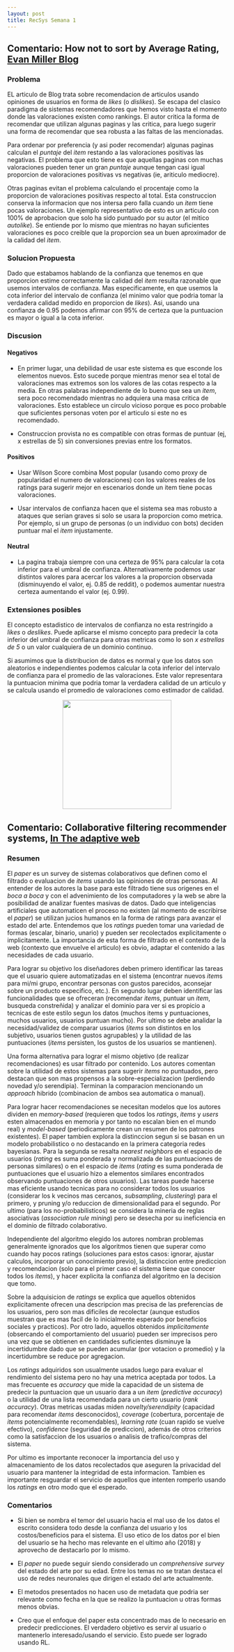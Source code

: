 ```yaml
---
layout: post
title: RecSys Semana 1
---
```


## Comentario: How not to sort by Average Rating, [Evan Miller Blog](http://www.evanmiller.org/how-not-to-sort-by-average-rating.html)


### Problema

EL articulo de Blog trata sobre recomendacion de articulos usando opiniones de usuarios en forma de *likes* (o *dislikes*). 
Se escapa del clasico paradigma de sistemas recomendadores que hemos visto hasta el momento donde las valoraciones existen como rankings.
El autor critica la forma de recomendar que utilizan algunas paginas y las critica, para luego sugerir una forma de recomendar que sea robusta a las faltas de las mencionadas.

Para ordenar por preferencia (y asi poder recomendar) algunas paginas calculan el *puntaje* del *item* restando a las valoraciones positivas las negativas. 
El problema que esto tiene es que aquellas paginas con muchas valoraciones pueden tener un gran *puntaje* aunque tengan casi igual proporcion de valoraciones positivas vs negativas (ie, ariticulo mediocre).

Otras paginas evitan el problema calculando el procentaje como la proporcion de valoraciones positivas respecto al total. 
Esta construccion conserva la informacion que nos intersa pero falla cuando un *item* tiene pocas valoraciones.
Un ejemplo representativo de esto es un articulo con 100% de aprobacion que solo ha sido puntuado por su autor (el mitico *autolike*).
Se entiende por lo mismo que mientras no hayan suficientes valoraciones es poco creible que la proporcion sea un buen aproximador de la calidad del *item*.

### Solucion Propuesta

Dado que estabamos hablando de la confianza que tenemos en que proporcion estime correctamente la calidad del *item* resulta razonable que usemos intervalos de confianza. 
Mas especificamente, en que usemos la cota inferior del intervalo de confianza (el minimo valor que podria tomar la verdadera calidad medido en proporcion de *likes*).
Asi, usando una confianza de 0.95 podemos afirmar con 95% de certeza que la puntuacion es mayor o igual a la cota inferior.

### Discusion

#### Negativos

* En primer lugar, una debilidad de usar este sistema es que esconde los elementos nuevos.
Esto sucede porque mientras menor sea el total de valoraciones mas extremos son los valores de las cotas respecto a la media.
En otras palabras independiente de lo bueno que sea un *item*, sera poco recomendado mientras no adquiera una masa critica de valoraciones.
Esto establece un circulo vicioso porque es poco probable que suficientes personas voten por el articulo si este no es recomendado.

* Construccion provista no es compatible con otras formas de puntuar (ej, x estrellas de 5) sin conversiones previas entre los formatos.

#### Positivos

* Usar Wilson Score combina Most popular (usando como proxy de popularidad el numero de valoraciones) con los valores reales de los ratings para sugerir mejor en escenarios donde un item tiene pocas valoraciones.

* Usar intervalos de confianza hacen que el sistema sea mas robusto a ataques que serian graves si solo se usara la proporcion como metrica. 
Por ejemplo, si un grupo de personas (o un individuo con bots) deciden puntuar mal el *item* injustamente.

#### Neutral

* La pagina trabaja siempre con una certeza de 95% para calcular la cota inferior para el umbral de confianza. Alternativamente podemos usar distintos valores para acercar los valores a la proporcion observada (disminuyendo el valor, ej. 0.85 de reddit), o podemos aumentar nuestra certeza aumentando el valor (ej. 0.99).

### Extensiones posibles

El concepto estadistico de intervalos de confianza no esta restringido a *likes* o *deslikes*. Puede aplicarse el mismo concepto para predecir la cota inferior del umbral de confianza para otras metricas como lo son *x estrellas de 5* o un valor cualquiera de un dominio continuo.

Si asumimos que la distribucion de datos es normal y que los datos son aleatorios e independientes podemos calcular la cota inferior del intervalo de confianza para el promedio de las valoraciones. 
Este valor representara la puntuacion minima que podria tomar la verdadera calidad de un articulo y se calcula usando el promedio de valoraciones como estimador de calidad.


<img src="http://www.ub.edu/stat/GrupsInnovacio/Statmedia/demo/Temas/Capitulo8/Images/normal5.gif" style="width: 250px; display:block; margin:auto"/>

## Comentario: Collaborative filtering recommender systems, [In The adaptive web ](https://pdfs.semanticscholar.org/d17d/3fa8083c4de1f5545446a1f59da54a1dba21.pdf)


### Resumen

El *paper*  es un survey de sistemas colaborativos que definen como el filtrado o evaluacion de *items* usando las opiniones de otras personas. 
Al entender de los autores la base para este filtrado tiene sus origenes en el *boca a boca* y con el advenimiento de los computadores y la web se abre la posibilidad de analizar fuentes masivas de datos. 
Dado que inteligencias artificiales que automaticen el proceso no existen (al momento de escribirse el *paper*) se utilizan jucios humanos en la forma de ratings para avanzar el estado del arte. 
Entendemos que los *ratings* pueden tomar una variedad de formas (escalar, binario, unario) y pueden ser recolectados explicitamente o implicitamente.
La importancia de esta forma de filtrado en el contexto de la web (contexto que envuelve el articulo) es obvio, adaptar el contenido a las necesidades de cada usuario.

Para lograr su objetivo los diseñadores deben primero identificar las tareas que el usuario quiere automatizadas en el sistema (encontrar nuevos *item*s para mi/mi grupo, encontrar personas con gustos parecidos, aconsejar sobre un producto especifico, etc.).
En segundo lugar deben identificar las funcionalidades que se ofreceran (recomendar *item*s, puntuar un *item*, busqueda constreñida) y analizar el dominio para ver si es propicio a tecnicas de este estilo segun los datos (muchos items y puntuaciones, muchos usuarios, usuarios puntuan mucho).
Por ultimo se debe analidar la necesidad/validez de comparar usuarios (*items* son distintos en los subjetivo, usuarios tienen gustos agrupables) y la utilidad de las puntuaciones (*items* persisten, los gustos de los usuarios se mantienen).

Una forma alternativa para lograr el mismo objetivo (de realizar recomendaciones) es usar filtrado por contenido.
Los autores comentan sobre la utilidad de estos sistemas para sugerir *items* no puntuados, pero destacan que son mas propensos a la sobre-especializacion (perdiendo novedad y/o serendipia). 
Terminan la comparacion mencionando un *approach* hibrido (combinacion de ambos sea automatica o manual).

Para lograr hacer recomendaciones se necesitan modelos que los autores dividen en *memory-based* (requieren que todos los *ratings*, *items* y *users* esten almacenados en memoria y por tanto no escalan bien en el mundo real) y *model-based* (periodicamente crean un resumen de los patrones existentes). 
El paper tambien explora la distinccion segun si se basan en un modelo probabilistico o no destacando en la primera categoria redes bayesianas.
Para la segunda se resalta *nearest neighbors* en el espacio de usuarios (*rating* es suma ponderada y normalizada de las puntuaciones de personas similares) o en el espacio de *items* (*rating* es suma ponderada de puntuaciones que el usuario hizo a elementos similares encontrados observando puntuaciones de otros usuarios).
Las tareas puede hacerse mas eficiente usando tecnicas para no considerar todos los usuarios (considerar los k vecinos mas cercanos, *subsampling*, *clustering*) para el primero, y pruning y/o reduccion de dimensionalidad para el segundo.
Por ultimo (para los no-probabilisticos) se considera la mineria de reglas asociativas (*association rule mining*) pero se desecha por su ineficiencia en el dominio de filtrado colaborativo.

Independiente del algoritmo elegido los autores nombran problemas generalmente ignorados que los algoritmos tienen que superar como cuando hay pocos ratings (soluciones para estos casos: ignorar, ajustar calculos, incorporar un conocimiento previo), la distinccion entre prediccion y recomendacion (solo para el primer caso el sistema tiene que conocer todos los *items*), y hacer explicita la confianza del algoritmo en la decision que tomo.

Sobre la adquisicion de *ratings* se explica que aquellos obtenidos explicitamente ofrecen una descripcion mas precisa de las preferencias de los usuarios, pero son mas dificiles de recolectar (aunque estudios muestran que es mas facil de lo inicialmente esperado por beneficios sociales y practicos). 
Por otro lado, aquellos obtenidos *implicitamente* (obsercando el comportamiento del usuario) pueden ser imprecisos pero una vez que se obtienen en cantidades suficientes disminuye la incertidumbre dado que se pueden acumular (por votacion o promedio) y la incertidumbre se reduce por agregacion.

Los *ratings* adquiridos son usualmente usados luego para evaluar el rendimiento del sistema pero no hay una metrica aceptada por todos.
La mas frecuente es *accuracy* que mide la capacidad de un sistema de predecir la puntuacion que un usuario dara a un *item* (*predictive accuracy*) o la utilidad de una lista recomendada para un cierto usuario (*rank accuracy*).
Otras metricas usadas miden *novelty/serendipity* (capacidad para recomendar *items* desconocidos), *coverage* (cobertura, porcentaje de *items* potencialmente recomendables), *learning rate* (cuan rapido se vuelve efectivo), *confidence* (seguridad de prediccion), además de otros criterios como la satisfaccion de los usuarios o analisis de trafico/compras del sistema.

<!--Son importantes estas metricas alternativas porque *accuracy* no considera todas las necesidades reales del usuario como lo son la facilidad de uso, ... social navigation ... explanation -->

Por ultimo es importante reconocer la importancia del uso y almacenamiento de los datos recolectados que aseguren la privacidad del usuario para mantener la integridad de esta informacion.
Tambien es importante resguardar el servicio de aquellos que intenten romperlo usando los *ratings* en otro modo que el esperado.

### Comentarios

* Si bien se nombra el temor del usuario hacia el mal uso de los datos el escrito considera todo desde la confianza del usuario y los costos/beneficios para el sistema.
El uso etico de los datos por el bien del usuario se ha hecho mas relevante en el ultimo año (2018) y aprovecho de destacarlo por lo mismo.

* El *paper* no puede seguir siendo considerado un *comprehensive survey* del estado del arte por su edad. 
Entre los temas no se tratan destaca el uso de redes neuronales que dirigen el estado del arte actualmente. 

* El metodos presentados no hacen uso de metadata que podria ser relevante como fecha en la que se realizo la puntuacion u otras formas menos obvias.

* Creo que el enfoque del paper esta concentrado mas de lo necesario en predecir predicciones. El verdadero objetivo es servir al usuario o mantenerlo interesado/usando el servicio. Esto puede ser logrado usando RL.